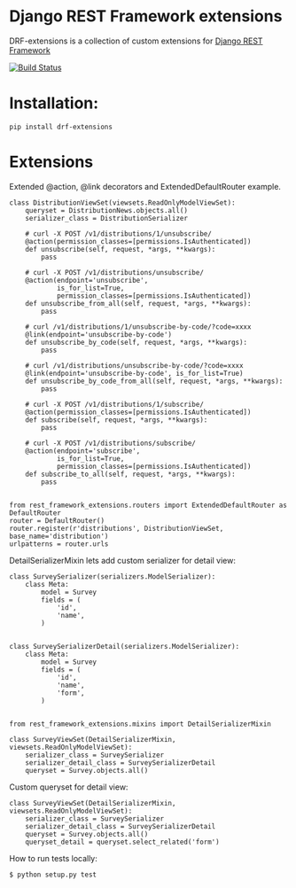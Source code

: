 # Django REST Framework extensions

DRF-extensions is a collection of custom extensions for [Django REST Framework](https://github.com/tomchristie/django-rest-framework)

[![Build Status](https://travis-ci.org/chibisov/drf-extensions.png?branch=master)](https://travis-ci.org/chibisov/drf-extensions)

# Installation:

    pip install drf-extensions

# Extensions

Extended @action, @link decorators and ExtendedDefaultRouter example.

    class DistributionViewSet(viewsets.ReadOnlyModelViewSet):
        queryset = DistributionNews.objects.all()
        serializer_class = DistributionSerializer

        # curl -X POST /v1/distributions/1/unsubscribe/
        @action(permission_classes=[permissions.IsAuthenticated])
        def unsubscribe(self, request, *args, **kwargs):
            pass

        # curl -X POST /v1/distributions/unsubscribe/
        @action(endpoint='unsubscribe',
                is_for_list=True,
                permission_classes=[permissions.IsAuthenticated])
        def unsubscribe_from_all(self, request, *args, **kwargs):
            pass

        # curl /v1/distributions/1/unsubscribe-by-code/?code=xxxx
        @link(endpoint='unsubscribe-by-code')
        def unsubscribe_by_code(self, request, *args, **kwargs):
            pass

        # curl /v1/distributions/unsubscribe-by-code/?code=xxxx
        @link(endpoint='unsubscribe-by-code', is_for_list=True)
        def unsubscribe_by_code_from_all(self, request, *args, **kwargs):
            pass

        # curl -X POST /v1/distributions/1/subscribe/
        @action(permission_classes=[permissions.IsAuthenticated])
        def subscribe(self, request, *args, **kwargs):
            pass

        # curl -X POST /v1/distributions/subscribe/
        @action(endpoint='subscribe',
                is_for_list=True,
                permission_classes=[permissions.IsAuthenticated])
        def subscribe_to_all(self, request, *args, **kwargs):
            pass


    from rest_framework_extensions.routers import ExtendedDefaultRouter as DefaultRouter
    router = DefaultRouter()
    router.register(r'distributions', DistributionViewSet, base_name='distribution')
    urlpatterns = router.urls

DetailSerializerMixin lets add custom serializer for detail view:

    class SurveySerializer(serializers.ModelSerializer):
        class Meta:
            model = Survey
            fields = (
                'id',
                'name',
            )


    class SurveySerializerDetail(serializers.ModelSerializer):
        class Meta:
            model = Survey
            fields = (
                'id',
                'name',
                'form',
            )


    from rest_framework_extensions.mixins import DetailSerializerMixin

    class SurveyViewSet(DetailSerializerMixin, viewsets.ReadOnlyModelViewSet):
        serializer_class = SurveySerializer
        serializer_detail_class = SurveySerializerDetail
        queryset = Survey.objects.all()


Custom queryset for detail view:

    class SurveyViewSet(DetailSerializerMixin, viewsets.ReadOnlyModelViewSet):
        serializer_class = SurveySerializer
        serializer_detail_class = SurveySerializerDetail
        queryset = Survey.objects.all()
        queryset_detail = queryset.select_related('form')

How to run tests locally:

    $ python setup.py test